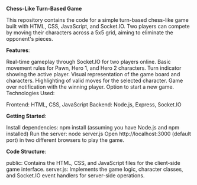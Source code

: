 **Chess-Like Turn-Based Game**

This repository contains the code for a simple turn-based chess-like game built with HTML, CSS, JavaScript, and Socket.IO. Two players can compete by moving their characters across a 5x5 grid, aiming to eliminate the opponent's pieces.

**Features**:

Real-time gameplay through Socket.IO for two players online.
Basic movement rules for Pawn, Hero 1, and Hero 2 characters.
Turn indicator showing the active player.
Visual representation of the game board and characters.
Highlighting of valid moves for the selected character.
Game over notification with the winning player.
Option to start a new game.
Technologies Used:

Frontend: HTML, CSS, JavaScript
Backend: Node.js, Express, Socket.IO

**Getting Started**:

Install dependencies: npm install (assuming you have Node.js and npm installed)
Run the server: node server.js
Open http://localhost:3000 (default port) in two different browsers to play the game.

**Code Structure**:

public: Contains the HTML, CSS, and JavaScript files for the client-side game interface.
server.js: Implements the game logic, character classes, and Socket.IO event handlers for server-side operations.

